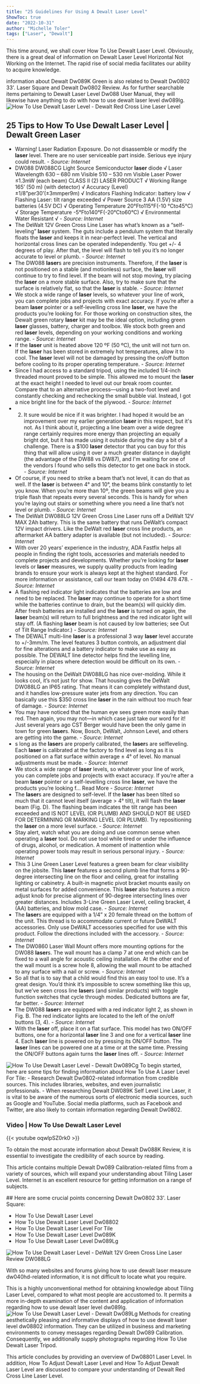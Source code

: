 ```yaml
---
title: "25 Guidelines For Using A Dewalt Laser Level"
ShowToc: true 
date: "2022-10-31"
author: "Michelle Toler" 
tags: ["Laser", "Dewalt"]
---
```


	
This time around, we shall cover How To Use Dewalt Laser Level. Obviously, there is a great deal of information on Dewalt Laser Level Horizontal Not Working on the Internet. The rapid rise of social media facilitates our ability to acquire knowledge.

information about Dewalt Dw089K Green is also related to Dewalt Dw0802 33'. Laser Square and Dewalt Dw0802 Review. As for further searchable items pertaining to Dewalt Laser Level Dw088 User Manual, they will likewise have anything to do with how to use dewalt laser level dw089lg.
<img loading="lazy" src="https://i.pinimg.com/736x/a2/4d/bd/a24dbd13fb35a53cd465a3a49725cf9b--austin-powers-funny-austin-powers-quotes.jpg" onerror="this.onerror=null;this.src='https://blogger.googleusercontent.com/img/a/AVvXsEhe7F7TRXHtjiKvHb5vS7DmnxvpHiDyoYyYvm1nHB3Qp2_w3BnM6A2eq4v7FYxCC9bfZt3a9vIMtAYEKUiaDQbHMg-ViyGmRIj39MLp0bGFfgfYw1Dc9q_H-T0wiTm3l0Uq42dETrN9eC8aGJ9_IORZsxST1AcLR7np1koOfcc7tnHa4S8Mwz_xD9d0=s16000';" alt="How To Use Dewalt Laser Level - Dewalt Red Cross Line Laser Level" >

## 25 Tips to How To Use Dewalt Laser Level | Dewalt Green Laser
-   Warning! Laser Radiation Exposure. Do not disassemble or modify the **laser** level. There are no user serviceable part inside. Serious eye injury could result. - <cite>Source: Internet</cite>
-   DW088 DW088CG Light Source Semiconductor **laser** diode √ Laser Wavelength 630 – 680 nm Visible 510 – 530 nm Visible Laser Power ≤1.3mW (each beam) CLASS II (2) LASER PRODUCT √ Working Range 165’ (50 m) (with detector) √ Accuracy (Level) ±1/8”per30’(±3mmper9m) √ Indicators Flashing Indicator: battery low √ Flashing Laser: tilt range exceeded √ Power Source 3 AA (1.5V) size batteries (4.5V DC) √ Operating Temperature 20°Fto115°F(-10 °Cto45°C) √ Storage Temperature -5°Fto140°F(-20°Cto60°C) √ Environmental Water Resistant √ - <cite>Source: Internet</cite>
-   The DeWalt 12V Green Cross Line Laser has what’s known as a “self-leveling” **laser** system. The guts include a pendulum system that literally floats the **laser** and keeps it in near-perfect level. The vertical and horizontal cross lines can be operated independently. You get +/- 4 degrees of play. After that, the level will flash to tell you it’s no longer accurate to level or plumb. - <cite>Source: Internet</cite>
-   The DW088 **laser**s are precision instruments. Therefore, if the **laser** is not positioned on a stable (and motionless) surface, the **laser** will continue to try to find level. If the beam will not stop moving, try placing the **laser** on a more stable surface. Also, try to make sure that the surface is relatively flat, so that the **laser** is stable. - <cite>Source: Internet</cite>
-   We stock a wide range of **laser** levels, so whatever your line of work, you can complete jobs and projects with exact accuracy. If you’re after a beam **laser** pointer or a self-levelling cross line **laser**, we have the products you’re looking for. For those working on construction sites, the Dewalt green rotary **laser** kit may be the ideal option, including green **laser** glasses, battery, charger and toolbox. We stock both green and red **laser** levels, depending on your working conditions and working range. - <cite>Source: Internet</cite>
-   If the **laser** unit is heated above 120 ºF (50 ºC), the unit will not turn on. If the **laser** has been stored in extremely hot temperatures, allow it to cool. The **laser** level will not be damaged by pressing the on/off button before cooling to its proper operating temperature. - <cite>Source: Internet</cite>
-   Since I had access to a standard tripod, using the included 1/4-inch threaded mount proved to be simple. This allowed me to mount the **laser** at the exact height I needed to level out our break room counter. Compare that to an alternative process—using a two-foot level and constantly checking and rechecking the small bubble vial. Instead, I got a nice bright line for the back of the plywood. - <cite>Source: Internet</cite>
-   2) It sure would be nice if it was brighter. I had hoped it would be an improvement over my earlier generation **laser** in this respect, but it's not. As I think about it, projecting a line beam over a wide degree range certainly requires more energy than projecting an equally bright dot, but it has made using it outside during the day a bit of a challenge. There is a $100 **laser** detector that you can buy for this thing that will allow using it over a much greater distance in daylight (the advantage of the DW88 vs DW87), and I'm waiting for one of the vendors I found who sells this detector to get one back in stock. - <cite>Source: Internet</cite>
-   Of course, if you need to strike a beam that’s not level, it can do that as well. If the **laser** is between 4° and 10°, the beams blink constantly to let you know. When you’re more than 10º, the green beams will give you a triple flash that repeats every several seconds. This is handy for when you’re laying out stairs or something where you need a line that’s not level or plumb. - <cite>Source: Internet</cite>
-   The DeWalt DW088LG 12V Green Cross Line Laser runs off a DeWalt 12V MAX 2Ah battery. This is the same battery that runs DeWalt’s compact 12V impact drivers. Like the DeWalt red **laser** cross line products, an aftermarket AA battery adapter is available (but not included). - <cite>Source: Internet</cite>
-   With over 20 years’ experience in the industry, ADA Fastfix helps all people in finding the right tools, accessories and materials needed to complete projects and developments. Whether you’re looking for **laser** levels or **laser** measures, we supply quality products from leading brands to ensure your work is always kept at the highest standard. For more information or assistance, call our team today on 01494 478 478. - <cite>Source: Internet</cite>
-   A flashing red indicator light indicates that the batteries are low and need to be replaced. The **laser** may continue to operate for a short time while the batteries continue to drain, but the beam(s) will quickly dim. After fresh batteries are installed and the **laser** is turned on again, the **laser** beam(s) will return to full brightness and the red indicator light will stay off. (A flashing **laser** beam is not caused by low batteries; see Out of Tilt Range Indicator.) - <cite>Source: Internet</cite>
-   The DEWALT multi-line **laser** is a professional 3 way **laser** level accurate to +/-3mm/m. The level features 3 button controls, an adjustment dial for fine alterations and a battery indicator to make use as easy as possible. The DEWALT line detector helps find the levelling line, especially in places where detection would be difficult on its own. - <cite>Source: Internet</cite>
-   The housing on the DeWalt DW088LG has nice over-molding. While it looks cool, it’s not just for show. That housing gives the DeWalt DW088LG an IP65 rating. That means it can completely withstand dust, and it handles low-pressure water jets from any direction. You can basically use this $350 cross line **laser** in the rain without too much fear of damage. - <cite>Source: Internet</cite>
-   You may have noticed that the human eye sees green more easily than red. Then again, you may not—in which case just take our word for it! Just several years ago CST Berger would have been the only game in town for green **laser**s. Now, Bosch, DeWalt, Johnson Level, and others are getting into the game. - <cite>Source: Internet</cite>
-   s long as the **laser**s are properly calibrated, the **laser**s are selfleveling. Each **laser** is calibrated at the factory to find level as long as it is positioned on a flat surface within average ± 4° of level. No manual adjustments must be made. - <cite>Source: Internet</cite>
-   We stock a wide range of **laser** levels, so whatever your line of work, you can complete jobs and projects with exact accuracy. If you’re after a beam **laser** pointer or a self-levelling cross line **laser**, we have the products you’re looking f... Read More - <cite>Source: Internet</cite>
-   The **laser**s are designed to self-level. If the **laser** has been tilted so much that it cannot level itself (average > 4° tilt), it will flash the **laser** beam (Fig. D). The flashing beam indicates the tilt range has been exceeded and IS NOT LEVEL (OR PLUMB) AND SHOULD NOT BE USED FOR DETERMINING OR MARKING LEVEL (OR PLUMB). Try repositioning the **laser** on a more level surface. - <cite>Source: Internet</cite>
-   Stay alert, watch what you are doing and use common sense when operating a **laser** tool. Do not use tool while tired or under the influence of drugs, alcohol, or medication. A moment of inattention while operating power tools may result in serious personal injury. - <cite>Source: Internet</cite>
-   This 3 Line Green Laser Level features a green beam for clear visibility on the jobsite. This **laser** features a second plumb line that forms a 90-degree intersecting line on the floor and ceiling, great for installing lighting or cabinetry. A built-in magnetic pivot bracket mounts easily on metal surfaces for added convenience. This **laser** also features a micro adjust knob for precise alignment of 90-degree intersecting lines over greater distances. Includes 3-Line Green Laser Level, ceiling bracket, 4 (AA) batteries, and blow mold case. - <cite>Source: Internet</cite>
-   The **laser**s are equipped with a 1/4” x 20 female thread on the bottom of the unit. This thread is to accommodate current or future DeWALT accessories. Only use DeWALT accessories specified for use with this product. Follow the directions included with the accessory. - <cite>Source: Internet</cite>
-   The DW0860 Laser Wall Mount offers more mounting options for the DW088 **laser**s. The wall mount has a clamp 7 at one end which can be fixed to a wall angle for acoustic ceiling installation. At the other end of the wall mount is a screw hole 8, allowing the wall mount to be attached to any surface with a nail or screw. - <cite>Source: Internet</cite>
-   So all that is to say that a child would find this an easy tool to use. It’s a great design. You’d think it’s impossible to screw something like this up, but we’ve seen cross line **laser**s (and similar products) with toggle function switches that cycle through modes. Dedicated buttons are far, far better. - <cite>Source: Internet</cite>
-   The DW088 **laser**s are equipped with a red indicator light 2, as shown in Fig. B. The red indicator lights are located to the left of the on/off buttons (3, 4). - <cite>Source: Internet</cite>
-   With the **laser** off, place it on a flat surface. This model has two ON/OFF buttons, one for a horizontal **laser** line 3 and one for a vertical **laser** line 4. Each **laser** line is powered on by pressing its ON/OFF button. The **laser** lines can be powered one at a time or at the same time. Pressing the ON/OFF buttons again turns the **laser** lines off. - <cite>Source: Internet</cite>


<img loading="lazy" src="https://www.expo21xx.com/cipmedia/20652/17.jpg" onerror="this.onerror=null;this.src='https://blogger.googleusercontent.com/img/a/AVvXsEhe7F7TRXHtjiKvHb5vS7DmnxvpHiDyoYyYvm1nHB3Qp2_w3BnM6A2eq4v7FYxCC9bfZt3a9vIMtAYEKUiaDQbHMg-ViyGmRIj39MLp0bGFfgfYw1Dc9q_H-T0wiTm3l0Uq42dETrN9eC8aGJ9_IORZsxST1AcLR7np1koOfcc7tnHa4S8Mwz_xD9d0=s16000';" alt="How To Use Dewalt Laser Level - Dewalt Dw089Cg" >
To begin started, here are some tips for finding information about How To Use A Laser Level For Tile:
- Research Dewalt Dw0802-related information from credible sources. This includes libraries, websites, and even journalistic professionals.
- When researching Dewalt DW089K Self Level Line Laser, it is vital to be aware of the numerous sorts of electronic media sources, such as Google and YouTube. Social media platforms, such as Facebook and Twitter, are also likely to contain information regarding Dewalt Dw0802.

### Video | How To Use Dewalt Laser Level
{{< youtube oqwlpSZ0rk0 >}} 

To obtain the most accurate information about Dewalt Dw088K Review, it is essential to investigate the credibility of each source by reading.

This article contains multiple Dewalt Dw089 Calibration-related films from a variety of sources, which will expand your understanding about Tiling Laser Level. Internet is an excellent resource for getting information on a range of subjects.
<script async="async" data-cfasync="false" src="//normallydemandedalter.com/fe63df3c5408708b15d8dc3d9b206b31/invoke.js"></script>
<div id="container-fe63df3c5408708b15d8dc3d9b206b31"></div>
## Here are some crucial points concerning Dewalt Dw0802 33'. Laser Square:

- How To Use Dewalt Laser Level
- How To Use Dewalt Laser Level Dw08802
- How To Use Dewalt Laser Level For Tile
- How To Use Dewalt Laser Level Dw089K
- How To Use Dewalt Laser Level Dw089Lg

 <img loading="lazy" src="https://www.advanced-healthclinic.com/wp-content/uploads/2019/10/advanced-health-sports-clinic-laser-therapy-1.jpg" onerror="this.onerror=null;this.src='https://blogger.googleusercontent.com/img/a/AVvXsEhe7F7TRXHtjiKvHb5vS7DmnxvpHiDyoYyYvm1nHB3Qp2_w3BnM6A2eq4v7FYxCC9bfZt3a9vIMtAYEKUiaDQbHMg-ViyGmRIj39MLp0bGFfgfYw1Dc9q_H-T0wiTm3l0Uq42dETrN9eC8aGJ9_IORZsxST1AcLR7np1koOfcc7tnHa4S8Mwz_xD9d0=s16000';" alt="How To Use Dewalt Laser Level - DeWalt 12V Green Cross Line Laser Review DW088LG" >

With so many websites and forums giving how to use dewalt laser measure dw040hd-related information, it is not difficult to locate what you require.

This is a highly unconventional method for obtaining knowledge about Tiling Laser Level, compared to what most people are accustomed to. It permits a more in-depth examination of the content and application of information regarding how to use dewalt laser level dw089lg.
<img loading="lazy" src="https://www.intechopen.com/media/chapter/63954/media/UF1.png" onerror="this.onerror=null;this.src='https://blogger.googleusercontent.com/img/a/AVvXsEhe7F7TRXHtjiKvHb5vS7DmnxvpHiDyoYyYvm1nHB3Qp2_w3BnM6A2eq4v7FYxCC9bfZt3a9vIMtAYEKUiaDQbHMg-ViyGmRIj39MLp0bGFfgfYw1Dc9q_H-T0wiTm3l0Uq42dETrN9eC8aGJ9_IORZsxST1AcLR7np1koOfcc7tnHa4S8Mwz_xD9d0=s16000';" alt="How To Use Dewalt Laser Level - Dewalt Dw089Lg" >
Methods for creating aesthetically pleasing and informative displays of how to use dewalt laser level dw08802 information. They can be utilized in business and marketing environments to convey messages regarding Dewalt Dw089 Calibration. Consequently, we additionally supply photographs regarding How To Use Dewalt Laser Tripod.

This article concludes by providing an overview of Dw08801 Laser Level. In addition, How To Adjust Dewalt Laser Level and How To Adjust Dewalt Laser Level are discussed to compare your understanding of Dewalt Red Cross Line Laser Level.
	
	

